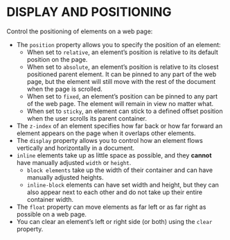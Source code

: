 # DISPLAY AND POSITIONING
Control the positioning of elements on a web page:
* The `position` property allows you to specify the position of an element:
    * When set to `relative`, an element’s position is relative to its default position on the page.
    * When set to `absolute`, an element’s position is relative to its closest positioned parent element. It can be pinned to any part of the web page, but the element will still move with the rest of the document when the page is scrolled.
    * When set to `fixed`, an element’s position can be pinned to any part of the web page. The element will remain in view no matter what.
    * When set to `sticky`, an element can stick to a defined offset position when the user scrolls its parent container.
* The  `z-index` of an element specifies how far back or how far forward an element appears on the page when it overlaps other elements.
* The `display` property allows you to control how an element flows vertically and horizontally in a document.
* `inline` elements take up as little space as possible, and they **cannot** have manually adjusted `width` or `height`.
    * `block elements` take up the width of their container and can have manually adjusted heights.
    * `inline-block` elements can have set width and height, but they can also appear next to each other and do not take up their entire container width.
* The `float` property can move elements as far left or as far right as possible on a web page.
* You can clear an element’s left or right side (or both) using the `clear` property.
